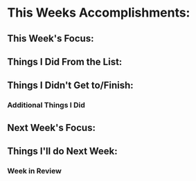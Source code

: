 # This Weeks Accomplishments:

## This Week's Focus:

## Things I Did From the List:



## Things I Didn't Get to/Finish:

### Additional Things I Did


## Next Week's Focus:

## Things I'll do Next Week:



### Week in Review

